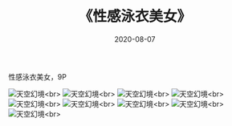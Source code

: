 ﻿---
layout: post
title: 《性感泳衣美女》
date: 2020-08-07
img: http://photo.orgx.cf/%E6%80%A7%E6%84%9F/2019/性感泳衣美女/000.jpg
tags: [美女,性感,泳衣]
---

性感泳衣美女，9P

![天空幻境](http://photo.orgx.cf/%E6%80%A7%E6%84%9F/2019/性感泳衣美女/001.jpg''天空幻境'')<br>
![天空幻境](http://photo.orgx.cf/%E6%80%A7%E6%84%9F/2019/性感泳衣美女/002.jpg''天空幻境'')<br>
![天空幻境](http://photo.orgx.cf/%E6%80%A7%E6%84%9F/2019/性感泳衣美女/003.jpg''天空幻境'')<br>
![天空幻境](http://photo.orgx.cf/%E6%80%A7%E6%84%9F/2019/性感泳衣美女/004.jpg''天空幻境'')<br>
![天空幻境](http://photo.orgx.cf/%E6%80%A7%E6%84%9F/2019/性感泳衣美女/005.jpg''天空幻境'')<br>
![天空幻境](http://photo.orgx.cf/%E6%80%A7%E6%84%9F/2019/性感泳衣美女/006.jpg''天空幻境'')<br>
![天空幻境](http://photo.orgx.cf/%E6%80%A7%E6%84%9F/2019/性感泳衣美女/007.jpg''天空幻境'')<br>
![天空幻境](http://photo.orgx.cf/%E6%80%A7%E6%84%9F/2019/性感泳衣美女/008.jpg''天空幻境'')<br>
![天空幻境](http://photo.orgx.cf/%E6%80%A7%E6%84%9F/2019/性感泳衣美女/009.jpg''天空幻境'')<br>
